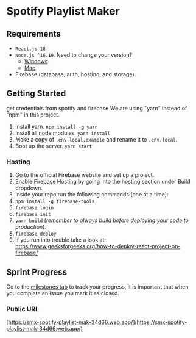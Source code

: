 # Spotify Playlist Maker

## Requirements

- `React.js 18`
- `Node.js ^16.10`. Need to change your version?
  - [Windows](https://github.com/coreybutler/nvm-windows)
  - [Mac](https://github.com/tj/n)
- Firebase (database, auth, hosting, and storage).

## Getting Started

get credentials from spotify and firebase
We are using "yarn" instead of "npm" in this project.

1. Install yarn. `npm install -g yarn`
2. Install all node modules. `yarn install`
3. Make a copy of `.env.local.example` and rename it to `.env.local`.
4. Boot up the server. `yarn start`

### Hosting

1. Go to the official Firebase website and set up a project.
2. Enable Firebase Hosting by going into the hosting section under Build dropdown.
3. Inside your repo run the following commands (one at a time):
4. `npm install -g firebase-tools`
5. `firebase login`
6. `firebase init`
7. `yarn build` (_remember to always build before deploying your code to production_).
8. `firebase deploy`
9. If you run into trouble take a look at: https://www.geeksforgeeks.org/how-to-deploy-react-project-on-firebase/

## Sprint Progress

Go to the [milestones tab](../../milestone/1) to track your progress, it is important that when you complete an issue you mark it as closed.

### Public URL

[https://smx-spotify-playlist-mak-34d66.web.app/](https://smx-spotify-playlist-mak-34d66.web.app/)

